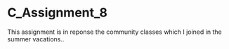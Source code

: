 # C_Assignment_8
This assignment is in reponse the community classes which I joined in the summer vacations..
